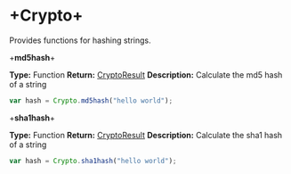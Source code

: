# +Crypto+

Provides functions for hashing strings.

+**md5hash**+

**Type:** Function
**Return:** [CryptoResult](CryptoResult)
**Description:** Calculate the md5 hash of a string

```javascript
var hash = Crypto.md5hash("hello world");
```

+**sha1hash**+

**Type:** Function
**Return:** [CryptoResult](CryptoResult)
**Description:** Calculate the sha1 hash of a string

```javascript
var hash = Crypto.sha1hash("hello world");
```
